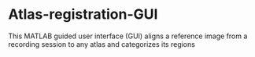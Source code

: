 # Atlas-registration-GUI
This MATLAB guided user interface (GUI) aligns a reference image from a recording session to any atlas and categorizes its regions
